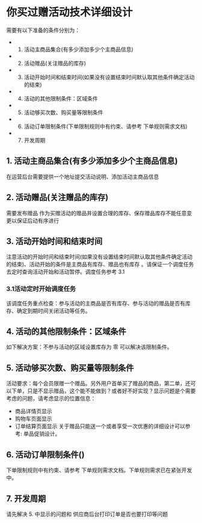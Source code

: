 # 你买过赠活动技术详细设计
需要有以下准备的条件分别为：

- 1. 活动主商品集合(有多少添加多少个主商品信息)
- 2. 活动赠品(关注赠品的库存)
- 3. 活动开始时间和结束时间(如果没有设置结束时间默认取其他条件确定活动的结束)
- 4. 活动的其他限制条件：区域条件
- 5. 活动够买次数、购买量等限制条件
- 6. 活动订单限制条件(下单限制规则中有约束、请参考 下单规则需求文档)
- 7. 开发周期

## 1. 活动主商品集合(有多少添加多少个主商品信息)
在运营后台需要提供一个地址提交活动说明、添加活动主商品信息

## 2. 活动赠品(关注赠品的库存)
需要发布赠品 作为买赠活动的赠品并设置合理的库存、保存赠品库存不能任意变更以保证后动有序进行

## 3. 活动开始时间和结束时间
注意活动的开始时间和结束时间(如果没有设置结束时间默认取其他条件确定活动的结束)、活动开始的条件是主商品有库存、赠品也有库存
。请保证一个调度任务去定时查询活动开始和活动暂停。调度任务参考 3.1 

### 3.1活动定时开始调度任务
该调度任务重点检查：参与活动的主商品是否有库存、参与活动的赠品是否有库存、确定到期时间关闭活动等任务。

## 4. 活动的其他限制条件：区域条件
如下解决方案：不参与活动的区域设置库存为 零 可以解决该限制条件。

## 5. 活动够买次数、购买量等限制条件
活动要求：每个会员限赠一个赠品。另外用户首单买了赠品的商品，第二单，还可以下单，只是不显示赠品，这个能不能做到？或者好不好实现？显示问题是个需要考虑的问题，请考虑显示的位置信息：
- 商品详情页显示
- 购物车页面显示
- 订单结算页面显示
关于赠品只能送一个或者享受一次优惠的详细设计可以参考: 单品促销设计。
## 6. 活动订单限制条件()
下单限制规则中有约束、请参考 下单规则需求文档。下单规则需求已在紧张开发中。

## 7. 开发周期
请先解决 5. 中显示的问题和 供应商后台打印订单是否也要打印等问题
